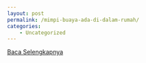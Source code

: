 ```yaml
---
layout: post
permalink: /mimpi-buaya-ada-di-dalam-rumah/
categories:
    - Uncategorized
---
```


[Baca Selengkapnya](/10)